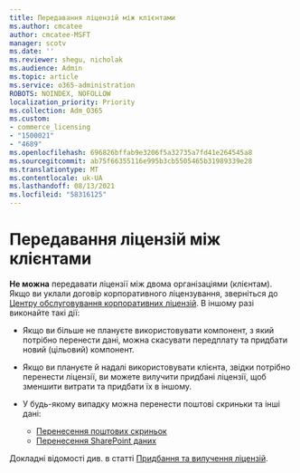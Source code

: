 ```yaml
---
title: Передавання ліцензій між клієнтами
ms.author: cmcatee
author: cmcatee-MSFT
manager: scotv
ms.date: ''
ms.reviewer: shegu, nicholak
ms.audience: Admin
ms.topic: article
ms.service: o365-administration
ROBOTS: NOINDEX, NOFOLLOW
localization_priority: Priority
ms.collection: Adm_O365
ms.custom:
- commerce_licensing
- "1500021"
- "4689"
ms.openlocfilehash: 696826bffab9e3206f5a32735a7fd41e264545a8
ms.sourcegitcommit: ab75f66355116e995b3cb5505465b31989339e28
ms.translationtype: MT
ms.contentlocale: uk-UA
ms.lasthandoff: 08/13/2021
ms.locfileid: "58316125"
---
```

# <a name="transfer-licenses-between-tenants"></a>Передавання ліцензій між клієнтами

**Не можна** передавати ліцензії між двома організаціями (клієнтам). Якщо ви уклали договір корпоративного ліцензування, зверніться до [Центру обслуговування корпоративних ліцензій](https://support.microsoft.com/help/4471406/how-to-contact-the-microsoft-volume-licensing-service-center). В іншому разі виконайте такі дії:

- Якщо ви більше не плануєте використовувати компонент, з який потрібно перенести [](https://admin.microsoft.com/Adminportal/Home?source=applauncher#/subscriptions) дані, можна скасувати передплату та придбати новий [](https://www.microsoft.com/microsoft-365/business/compare-all-microsoft-365-business-products?rtc=2&activetab=tab:primaryr2) (цільовий) компонент.
- Якщо ви плануєте й надалі використовувати клієнта, звідки потрібно перенести ліцензії, ви можете вилучити придбані ліцензії, щоб зменшити витрати та придбати їх в іншому. [](https://docs.microsoft.com/microsoft-365/commerce/licenses/buy-licenses#buy-or-remove-licenses-for-your-business-subscription)
- У будь-якому випадку можна перенести поштові скриньки та інші дані:

    - [Перенесення поштових скриньок](https://docs.microsoft.com/Exchange/mailbox-migration/migrate-mailboxes-across-tenants)
    - [Перенесення SharePoint даних](https://aka.ms/modernSpoAdminCenter/CloudContentMigrations)

Докладні відомості див. в статті [Придбання та вилучення ліцензій](https://docs.microsoft.com/microsoft-365/commerce/licenses/buy-licenses).